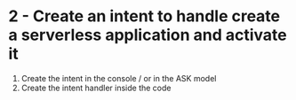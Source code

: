 # 2 - Create an intent to handle create a serverless application and activate it

1. Create the intent in the console / or in the ASK model
2. Create the intent handler inside the code
